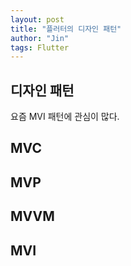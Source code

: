 ```yaml
---
layout: post
title: "플러터의 디자인 패턴"
author: "Jin"
tags: Flutter
---
```


## 디자인 패턴


요즘 MVI 패턴에 관심이 많다.

## MVC

## MVP

## MVVM

## MVI